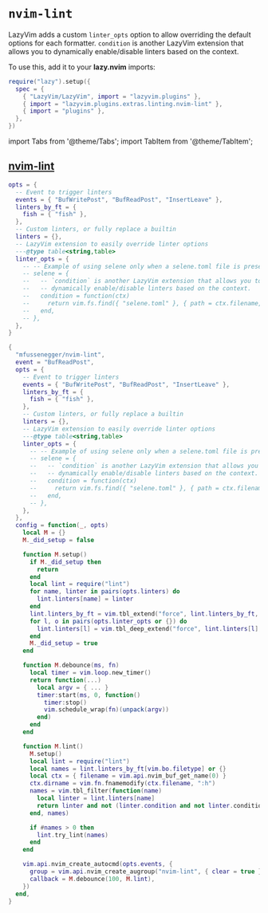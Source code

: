 # `nvim-lint`

LazyVim adds a custom `linter_opts` option to allow overriding the
default options for each formatter.
`condition` is another LazyVim extension that allows you to
dynamically enable/disable linters based on the context.

<!-- plugins:start -->

To use this, add it to your **lazy.nvim** imports:

```lua title="lua/config/lazy.lua" {4}
require("lazy").setup({
  spec = {
    { "LazyVim/LazyVim", import = "lazyvim.plugins" },
    { import = "lazyvim.plugins.extras.linting.nvim-lint" },
    { import = "plugins" },
  },
})
```

import Tabs from '@theme/Tabs';
import TabItem from '@theme/TabItem';

## [nvim-lint](https://github.com/mfussenegger/nvim-lint)

<Tabs>

<TabItem value="opts" label="Options">

```lua
opts = {
  -- Event to trigger linters
  events = { "BufWritePost", "BufReadPost", "InsertLeave" },
  linters_by_ft = {
    fish = { "fish" },
  },
  -- Custom linters, or fully replace a builtin
  linters = {},
  -- LazyVim extension to easily override linter options
  ---@type table<string,table>
  linter_opts = {
    -- -- Example of using selene only when a selene.toml file is present
    -- selene = {
    --   -- `condition` is another LazyVim extension that allows you to
    --   -- dynamically enable/disable linters based on the context.
    --   condition = function(ctx)
    --     return vim.fs.find({ "selene.toml" }, { path = ctx.filename, upward = true })[1]
    --   end,
    -- },
  },
}
```

</TabItem>


<TabItem value="code" label="Full Spec">

```lua
{
  "mfussenegger/nvim-lint",
  event = "BufReadPost",
  opts = {
    -- Event to trigger linters
    events = { "BufWritePost", "BufReadPost", "InsertLeave" },
    linters_by_ft = {
      fish = { "fish" },
    },
    -- Custom linters, or fully replace a builtin
    linters = {},
    -- LazyVim extension to easily override linter options
    ---@type table<string,table>
    linter_opts = {
      -- -- Example of using selene only when a selene.toml file is present
      -- selene = {
      --   -- `condition` is another LazyVim extension that allows you to
      --   -- dynamically enable/disable linters based on the context.
      --   condition = function(ctx)
      --     return vim.fs.find({ "selene.toml" }, { path = ctx.filename, upward = true })[1]
      --   end,
      -- },
    },
  },
  config = function(_, opts)
    local M = {}
    M._did_setup = false

    function M.setup()
      if M._did_setup then
        return
      end
      local lint = require("lint")
      for name, linter in pairs(opts.linters) do
        lint.linters[name] = linter
      end
      lint.linters_by_ft = vim.tbl_extend("force", lint.linters_by_ft, opts.linters_by_ft)
      for l, o in pairs(opts.linter_opts or {}) do
        lint.linters[l] = vim.tbl_deep_extend("force", lint.linters[l], o)
      end
      M._did_setup = true
    end

    function M.debounce(ms, fn)
      local timer = vim.loop.new_timer()
      return function(...)
        local argv = { ... }
        timer:start(ms, 0, function()
          timer:stop()
          vim.schedule_wrap(fn)(unpack(argv))
        end)
      end
    end

    function M.lint()
      M.setup()
      local lint = require("lint")
      local names = lint.linters_by_ft[vim.bo.filetype] or {}
      local ctx = { filename = vim.api.nvim_buf_get_name(0) }
      ctx.dirname = vim.fn.fnamemodify(ctx.filename, ":h")
      names = vim.tbl_filter(function(name)
        local linter = lint.linters[name]
        return linter and not (linter.condition and not linter.condition(ctx))
      end, names)

      if #names > 0 then
        lint.try_lint(names)
      end
    end

    vim.api.nvim_create_autocmd(opts.events, {
      group = vim.api.nvim_create_augroup("nvim-lint", { clear = true }),
      callback = M.debounce(100, M.lint),
    })
  end,
}
```

</TabItem>

</Tabs>

<!-- plugins:end -->
